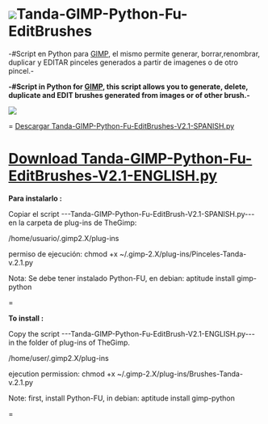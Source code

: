 ![](https://dl.dropboxusercontent.com/u/6425188/eLeDeTe/Gimp.png)Tanda-GIMP-Python-Fu-EditBrushes
=

-#Script en Python para [GIMP](http://gimp.org), el mismo permite generar, borrar,renombrar, duplicar y EDITAR pinceles generados a partir de imagenes o de otro pincel.-

**-#Script in Python for [GIMP](http://gimp.org), this script allows you to generate, delete, duplicate and EDIT brushes generated from images or of other brush.-**

![](https://github.com/eLeDeTe-LoDeTanda/Tanda-GIMP-Python-Fu-EditBrush/Tanda-GIMP-Python-Fu-EditBrushes.jpg)


=
[Descargar Tanda-GIMP-Python-Fu-EditBrushes-V2.1-SPANISH.py]()

**[Download Tanda-GIMP-Python-Fu-EditBrushes-V2.1-ENGLISH.py]()**
=

**Para instalarlo :**

Copiar el script ---Tanda-GIMP-Python-Fu-EditBrush-V2.1-SPANISH.py--- en la carpeta de plug-ins de TheGimp:

/home/usuario/.gimp2.X/plug-ins

permiso de ejecución:
chmod +x ~/.gimp-2.X/plug-ins/Pinceles-Tanda-v.2.1.py

Nota: Se debe tener instalado Python-FU, en debian: 
      aptitude install gimp-python

=

**To install :**

Copy the script ---Tanda-GIMP-Python-Fu-EditBrush-V2.1-ENGLISH.py--- in the folder of plug-ins of TheGimp. 

/home/user/.gimp2.X/plug-ins

ejecution permission:
chmod +x ~/.gimp-2.X/plug-ins/Brushes-Tanda-v.2.1.py

Note: first, install Python-FU, in debian: 
      aptitude install gimp-python

=
